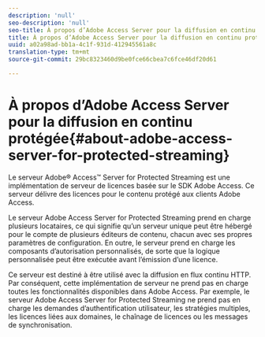 ```yaml
---
description: 'null'
seo-description: 'null'
seo-title: À propos d’Adobe Access Server pour la diffusion en continu protégée
title: À propos d’Adobe Access Server pour la diffusion en continu protégée
uuid: a02a98ad-bb1a-4c1f-931d-412945561a8c
translation-type: tm+mt
source-git-commit: 29bc8323460d9be0fce66cbea7c6fce46df20d61

---
```



# À propos d’Adobe Access Server pour la diffusion en continu protégée{#about-adobe-access-server-for-protected-streaming}

Le serveur Adobe® Access™ Server for Protected Streaming est une implémentation de serveur de licences basée sur le SDK Adobe Access. Ce serveur délivre des licences pour le contenu protégé aux clients Adobe Access.

Le serveur Adobe Access Server for Protected Streaming prend en charge plusieurs locataires, ce qui signifie qu’un serveur unique peut être hébergé pour le compte de plusieurs éditeurs de contenu, chacun avec ses propres paramètres de configuration. En outre, le serveur prend en charge les composants d’autorisation personnalisés, de sorte que la logique personnalisée peut être exécutée avant l’émission d’une licence.

Ce serveur est destiné à être utilisé avec la diffusion en flux continu HTTP. Par conséquent, cette implémentation de serveur ne prend pas en charge toutes les fonctionnalités disponibles dans Adobe Access. Par exemple, le serveur Adobe Access Server for Protected Streaming ne prend pas en charge les demandes d’authentification utilisateur, les stratégies multiples, les licences liées aux domaines, le chaînage de licences ou les messages de synchronisation.
